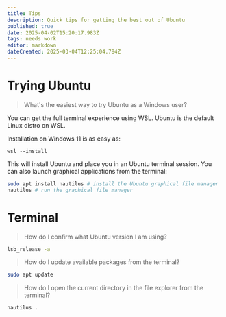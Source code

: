 ```yaml
---
title: Tips
description: Quick tips for getting the best out of Ubuntu
published: true
date: 2025-04-02T15:20:17.983Z
tags: needs work
editor: markdown
dateCreated: 2025-03-04T12:25:04.784Z
---
```


# Trying Ubuntu

> What's the easiest way to try Ubuntu as a Windows user?

You can get the full terminal experience using WSL.
Ubuntu is the default Linux distro on WSL.

Installation on Windows 11 is as easy as:

```
wsl --install
```

This will install Ubuntu and place you in an Ubuntu terminal session.
You can also launch graphical applications from the terminal:

```bash
sudo apt install nautilus # install the Ubuntu graphical file manager
nautilus # run the graphical file manager
```

# Terminal

> How do I confirm what Ubuntu version I am using?

```bash
lsb_release -a
```

> How do I update available packages from the terminal?

```bash
sudo apt update
```

> How do I open the current directory in the file explorer from the terminal?

```bash
nautilus .
```
